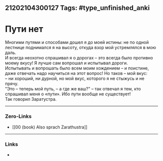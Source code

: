 21202104300127
Tags: #type_unfinished_anki 
---
# Пути нет

Многими путями и способами дошел я до моей истины: не по одной лестнице поднимался я на высоту, откуда взор мой устремлялся в мою даль. <br>И всегда неохотно спрашивал я о дорогах – это всегда было противно моему вкусу! Я лучше сам вопрошал и испытывал дороги. <br>Испытывать и вопрошать было всем моим хождением – и поистине, даже отвечать надо научиться на этот вопрос! Но таков – мой вкус: <br>– ни хороший, ни дурной, но мой вкус, которого я не стыжусь и не прячу. <br>"Это – теперь мой путь, – а где же ваш?" – так отвечал я тем, кто спрашивал меня о «пути». Ибо пути вообще не существует! <br>Так говорил Заратустра.

---
### Zero-Links
- [[00 (book) Also sprach Zarathustra]]
---
### Links
-